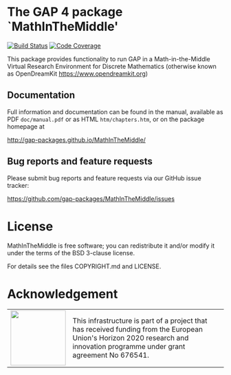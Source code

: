 # The GAP 4 package `MathInTheMiddle'

[![Build Status](https://travis-ci.org/gap-packages/MathInTheMiddle.svg?branch=master)](https://travis-ci.org/gap-packages/MathInTheMiddle)
[![Code Coverage](https://codecov.io/github/gap-packages/MathInTheMiddle/coverage.svg?branch=master&token=)](https://codecov.io/gh/gap-packages/MathInTheMiddle)

This package provides functionality to run GAP in a Math-in-the-Middle Virtual
Research Environment for Discrete Mathematics (otherwise known as OpenDreamKit
https://www.opendreamkit.org)

## Documentation

Full information and documentation can be found in the manual, available
as PDF `doc/manual.pdf` or as HTML `htm/chapters.htm`, or on the package
homepage at

  <http://gap-packages.github.io/MathInTheMiddle/>

## Bug reports and feature requests

Please submit bug reports and feature requests via our GitHub issue tracker:

  <https://github.com/gap-packages/MathInTheMiddle/issues>


# License

MathInTheMiddle is free software; you can redistribute it and/or modify it under
the terms of the BSD 3-clause license.

For details see the files COPYRIGHT.md and LICENSE.

# Acknowledgement

<table class="none">
<tr>
<td>
  <img src="http://opendreamkit.org/public/logos/Flag_of_Europe.svg" width="128">
</td>
<td>
  This infrastructure is part of a project that has received funding from the
  European Union's Horizon 2020 research and innovation programme under grant
  agreement No 676541.
</td>
</tr>
</table>

